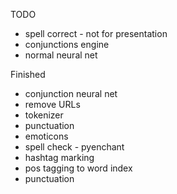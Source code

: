TODO

- spell correct - not for presentation
- conjunctions engine
- normal neural net

Finished

- conjunction neural net
- remove URLs
- tokenizer
- punctuation
- emoticons
- spell check - pyenchant
- hashtag marking
- pos tagging to word index
- punctuation
